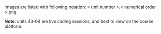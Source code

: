 Images are listed with following notation: < unit number >.< numerical order >.png

**Note:**  units 43-64 are live coding sessions, and best to view on the course platform.
